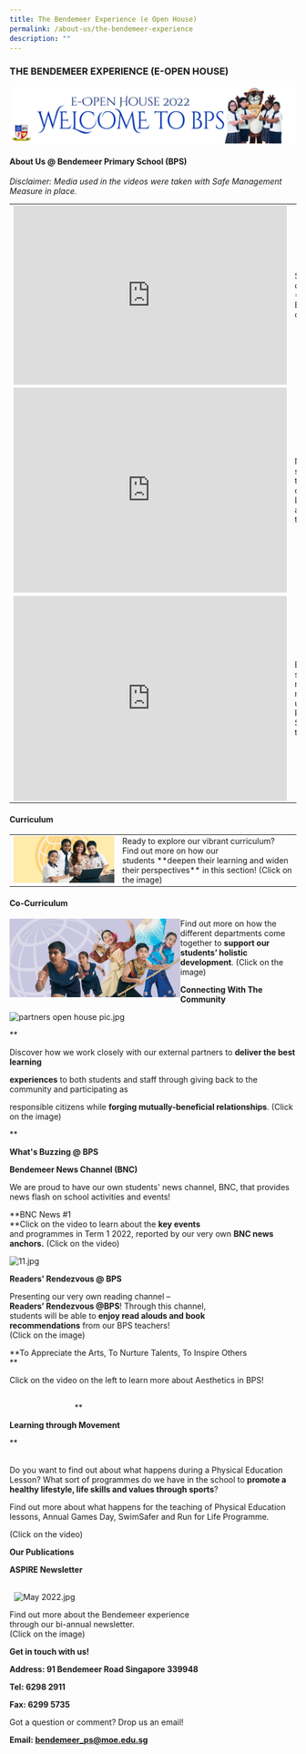 ```yaml
---
title: The Bendemeer Experience (e Open House)
permalink: /about-us/the-bendemeer-experience
description: ""
---
```

### THE BENDEMEER EXPERIENCE (E-OPEN HOUSE)

	  
![Open House Banner](/images/banner%20eOpen%20House_2022.jpg)
  
#### About Us @ Bendemeer Primary School (BPS)

_Disclaimer: Media used in the videos were taken with Safe Management Measure in place._

<table>
<tr>
	<td>
<iframe width="480" height="315" 
				src="https://www.youtube.com/embed/zP7V99NsRpg" 
				title="The Bendemeer Experience" 
				frameborder="0" 
				allow="accelerometer; 
							 autoplay; 
							 clipboard-write; 
							 encrypted-media; 
							 gyroscope; 
							 picture-in-picture" 
				allowfullscreen
				align="left"></iframe>
	</td>
	<td>
Sit back and enjoy our corporate video,   
**The Bendemeer Experience**! (Click on the video)  
	</td>
	</tr>
<tr>
	<td>
<iframe width="480" height="360" 
				src="https://www.youtube.com/embed/QpXxmpp4BRE" 
				title="BPS Virtual Tour - Introduction by Student Leaders & Ben" 
				frameborder="0" 
				allow="accelerometer; 
							 autoplay; 
							 clipboard-write; 
							 encrypted-media; 
							 gyroscope; 
							 picture-in-picture" 
				allowfullscreen
				align="left"></iframe>  
	</td>
	<td>			
Meet **Ben**, **our school mascot**, and together with  
him are our **Student Leaders**, _Vivienne and Rafiq_! (Click on the video)  
	</td>
	</tr>
<tr>
	<td>
<iframe width="480" height="360" 
				src="https://www.youtube.com/embed/OWI9WYkemqw" 
				title="A Day As A Primary 1 Student in BPS" 
				frameborder="0" 
				allow="accelerometer; 
							 autoplay; 
							 clipboard-write; 
							 encrypted-media; 
							 gyroscope; 
							 picture-in-picture" 
				allowfullscreen
				align="left"></iframe>
	</td>
	<td>
Being a Primary 1 student can be nerve-racking,  
fret not, as _Xancie_ takes us on **A Day As A Primary 1  
Student.** (Click on the video)  
	</td>
	</tr>
</table>

#### Curriculum
<table>
<tr>
	<td>
<a href="">
	<img src="/images/Main%20Page/2d41695da_245.jpg" />
</a>
	</td>
	<td> 
Ready to explore our vibrant curriculum? Find out  
more on how our students **deepen their learning  
and widen their perspectives** in this section!  
(Click on the image)  
	</td>
	</tr>
	<table>
	
 #### Co-Curriculum

<div>
<a href="">
	<img src="/images/Main%20Page/4fe8d32ea_246.jpg"
		 width="300"
		 align="left"/>
	</a>

Find out more on how the different departments come together to **support our students’ holistic development**. (Click on the image)
</div>
  
**Connecting With The Community**

![partners open house pic.jpg](https://bendemeerpri-moe-edu-sg-admin.cwp.sg/qql/slot/u939/2022%20Matters/Website%20Updates%202022/June%202022/partners%20open%20house%20pic.jpg)

**

Discover how we work closely with our external partners to **deliver the best learning**

**experiences** to both students and staff through giving back to the community and participating as

responsible citizens while **forging mutually-beneficial relationships**. (Click on the image)

**

  

**What's Buzzing @ BPS**

  

**Bendemeer News Channel (BNC)**

We are proud to have our own students' news channel, BNC, that provides news flash on school activities and events!

  
  
**BNC News #1  
**Click on the video to learn about the **key events**  
and programmes in Term 1 2022, reported by our very own **BNC news anchors.** (Click on the video)  
  
  
  
  
  
  
  
  
  
  

  

![11.jpg](https://bendemeerpri-moe-edu-sg-admin.cwp.sg/qql/slot/u939/2022%20Matters/Website%20Updates%202022/April%202022/Library/11.jpg)

**Readers' Rendezvous @ BPS**  

  
Presenting our very own reading channel –  
**Readers’ Rendezvous @BPS**! Through this channel,  
students will be able to **enjoy read alouds and book  
recommendations** from our BPS teachers!  
(Click on the image)  
  
  
  
  
  
  
  
  

**To Appreciate the Arts, To Nurture Talents, To Inspire Others  
**

  

  
  
Click on the video on the left to learn more about Aesthetics in BPS!  
  
  
  
                                                                                                                                                           **  

**Learning through Movement**

  


**  
      

Do you want to find out about what happens during a Physical Education Lesson? What sort of programmes do we have in the school to **promote a healthy lifestyle, life skills and values through sports**?

Find out more about what happens for the teaching of Physical Education lessons, Annual Games Day, SwimSafer and Run for Life Programme.

(Click on the video) 

  
  
  
  
  
  
  

**Our Publications**

  

**ASPIRE Newsletter**

   
  ![May 2022.jpg](https://bendemeerpri-moe-edu-sg-admin.cwp.sg/qql/slot/u939/2022%20Matters/Website%20Updates%202022/ASPIRE%20Issue/May%202022.jpg)

Find out more about the Bendemeer experience  
through our bi-annual newsletter.  
(Click on the image)  
  
  
  
  
  
  
  

**Get in touch with us!**

  

**Address: 91 Bendemeer Road Singapore 339948**

  

**Tel: 6298 2911**

**Fax: 6299 5735**

  

Got a question or comment? Drop us an email!  

**Email: [bendemeer\_ps@moe.edu.sg](mailto:bendemeer_ps@moe.edu.sg)**